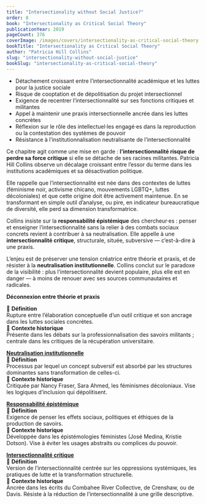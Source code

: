 ```yaml
---
title: "Intersectionality without Social Justice?"
order: 8
book: "Intersectionality as Critical Social Theory"
publicationYear: 2019
pageCount: 376
coverImage: /images/covers/intersectionality-as-critical-social-theory.jpg
bookTitle: "Intersectionality as Critical Social Theory"
author: "Patricia Hill Collins"
slug: "intersectionality-without-social-justice"
bookSlug: "intersectionality-as-critical-social-theory"
---
```


<!--themes:start-->
- Détachement croissant entre l’intersectionnalité académique et les luttes pour la justice sociale  
- Risque de cooptation et de dépolitisation du projet intersectionnel  
- Exigence de recentrer l’intersectionnalité sur ses fonctions critiques et militantes  
- Appel à maintenir une praxis intersectionnelle ancrée dans les luttes concrètes  
- Réflexion sur le rôle des intellectuel·les engagé·es dans la reproduction ou la contestation des systèmes de pouvoir  
- Résistance à l’institutionnalisation neutralisante de l’intersectionnalité  
<!--themes:end-->

<!--summary:start-->
Ce chapitre agit comme une mise en garde : **l’intersectionnalité risque de perdre sa force critique** si elle se détache de ses racines militantes. Patricia Hill Collins observe un décalage croissant entre l’essor du terme dans les institutions académiques et sa désactivation politique.

Elle rappelle que l’intersectionnalité est née dans des contextes de luttes (féminisme noir, activisme chicano, mouvements LGBTQ+, luttes décoloniales) et que cette origine doit être activement maintenue. En se transformant en simple outil d’analyse, ou pire, en indicateur bureaucratique de diversité, elle perd sa dimension transformatrice.

Collins insiste sur la **responsabilité épistémique** des chercheur·es : penser et enseigner l’intersectionnalité sans la relier à des combats sociaux concrets revient à contribuer à sa neutralisation. Elle appelle à une **intersectionnalité critique**, structurale, située, subversive — c’est-à-dire à une praxis.

L’enjeu est de préserver une tension créatrice entre théorie et praxis, et de résister à la **neutralisation institutionnelle**. Collins conclut sur le paradoxe de la visibilité : plus l’intersectionnalité devient populaire, plus elle est en danger — à moins de renouer avec ses sources communautaires et radicales.
<!--summary:end-->

<!--concepts:start-->

**Déconnexion entre théorie et praxis**

🔹 **Définition**  
Rupture entre l’élaboration conceptuelle d’un outil critique et son ancrage dans les luttes sociales concrètes.  
🔹 **Contexte historique**  
Présente dans les débats sur la professionnalisation des savoirs militants ; centrale dans les critiques de la récupération universitaire.

[**Neutralisation institutionnelle**](/concepts/neutralisation-institutionnelle)  
🔹 **Définition**  
Processus par lequel un concept subversif est absorbé par les structures dominantes sans transformation de celles-ci.  
🔹 **Contexte historique**  
Critiquée par Nancy Fraser, Sara Ahmed, les féminismes décoloniaux. Vise les logiques d’inclusion qui dépolitisent.

[**Responsabilité épistémique**](/concepts/responsabilite-epistemique)  
🔹 **Définition**  
Exigence de penser les effets sociaux, politiques et éthiques de la production de savoirs.  
🔹 **Contexte historique**  
Développée dans les épistémologies féministes (José Medina, Kristie Dotson). Vise à éviter les usages abstraits ou complices du pouvoir.

[**Intersectionnalité critique**](/concepts/intersectionnalite-critique)  
🔹 **Définition**  
Version de l’intersectionnalité centrée sur les oppressions systémiques, les pratiques de lutte et la transformation structurelle.  
🔹 **Contexte historique**  
Ancrée dans les écrits du Combahee River Collective, de Crenshaw, ou de Davis. Résiste à la réduction de l’intersectionnalité à une grille descriptive.

<!--concepts:end-->
